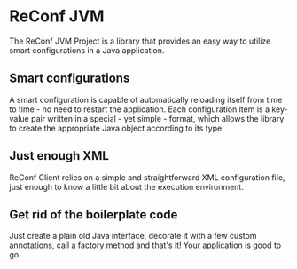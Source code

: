 ReConf JVM
==========

The ReConf JVM Project is a library that provides an easy way to utilize smart configurations in a Java application.

Smart configurations
--------------------

A smart configuration is capable of automatically reloading itself from time to time - no need to restart the application. Each configuration item is a key-value pair written in a special - yet simple - format, which allows the library to create the appropriate Java object according to its type.

Just enough XML
---------------

ReConf Client relies on a simple and straightforward XML configuration file, just enough to know a little bit about the execution environment.


Get rid of the boilerplate code
-------------------------------

Just create a plain old Java interface, decorate it with a few custom annotations, call a factory method and that's it! Your application is good to go.